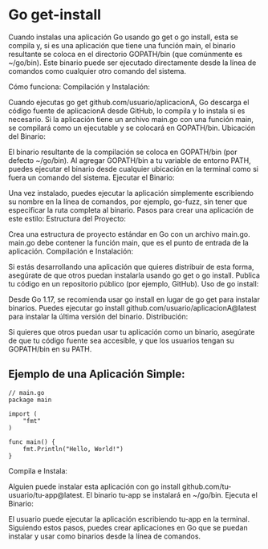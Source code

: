 # Go get-install


Cuando instalas una aplicación Go usando go get o go install, esta se compila y, si es una aplicación que tiene una función main, el binario resultante se coloca en el directorio GOPATH/bin (que comúnmente es ~/go/bin). Este binario puede ser ejecutado directamente desde la línea de comandos como cualquier otro comando del sistema.

Cómo funciona:
Compilación y Instalación:

Cuando ejecutas go get github.com/usuario/aplicacionA, Go descarga el código fuente de aplicacionA desde GitHub, lo compila y lo instala si es necesario.
Si la aplicación tiene un archivo main.go con una función main, se compilará como un ejecutable y se colocará en GOPATH/bin.
Ubicación del Binario:

El binario resultante de la compilación se coloca en GOPATH/bin (por defecto ~/go/bin).
Al agregar GOPATH/bin a tu variable de entorno PATH, puedes ejecutar el binario desde cualquier ubicación en la terminal como si fuera un comando del sistema.
Ejecutar el Binario:

Una vez instalado, puedes ejecutar la aplicación simplemente escribiendo su nombre en la línea de comandos, por ejemplo, go-fuzz, sin tener que especificar la ruta completa al binario.
Pasos para crear una aplicación de este estilo:
Estructura del Proyecto:

Crea una estructura de proyecto estándar en Go con un archivo main.go.
main.go debe contener la función main, que es el punto de entrada de la aplicación.
Compilación e Instalación:

Si estás desarrollando una aplicación que quieres distribuir de esta forma, asegúrate de que otros puedan instalarla usando go get o go install.
Publica tu código en un repositorio público (por ejemplo, GitHub).
Uso de go install:

Desde Go 1.17, se recomienda usar go install en lugar de go get para instalar binarios.
Puedes ejecutar go install github.com/usuario/aplicacionA@latest para instalar la última versión del binario.
Distribución:

Si quieres que otros puedan usar tu aplicación como un binario, asegúrate de que tu código fuente sea accesible, y que los usuarios tengan su GOPATH/bin en su PATH.


## Ejemplo de una Aplicación Simple:


    // main.go
    package main

    import (
        "fmt"
    )

    func main() {
        fmt.Println("Hello, World!")
    }

Compila e Instala:

Alguien puede instalar esta aplicación con go install github.com/tu-usuario/tu-app@latest.
El binario tu-app se instalará en ~/go/bin.
Ejecuta el Binario:

El usuario puede ejecutar la aplicación escribiendo tu-app en la terminal.
Siguiendo estos pasos, puedes crear aplicaciones en Go que se puedan instalar y usar como binarios desde la línea de comandos.